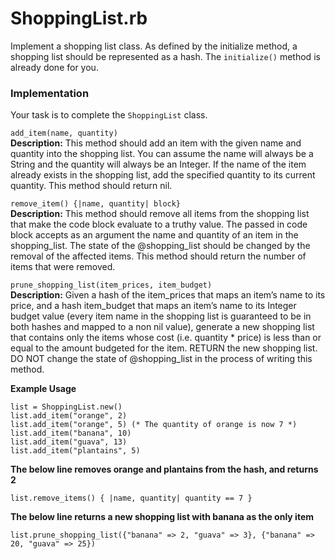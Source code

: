 # ShoppingList.rb
Implement a shopping list class. As defined by the initialize method, a shopping list should be represented as a hash. The `initialize()` method is already done for you.

### Implementation
Your task is to complete the `ShoppingList` class.

`add_item(name, quantity)`  
**Description:** This method should add an item with the given name and quantity into the shopping list. You can assume the name will always be a String and the quantity will always be an Integer. If the name of the item already exists in the shopping list, add the specified quantity to its current quantity. This method should return nil.

`remove_item() {|name, quantity| block}`  
**Description:** This method should remove all items from the shopping list that make the code block evaluate to a truthy value. The passed in code block accepts as an argument the name and quantity of an item in the shopping_list. The state of the @shopping_list should be changed by the removal of the affected items. This method should return the number of items that were removed.

`prune_shopping_list(item_prices, item_budget)`  
**Description:** Given a hash of the item_prices that maps an item’s name to its price, and a hash item_budget that maps an item’s name to its Integer budget value (every item name in the shopping list is guaranteed to be in both hashes and mapped to a non nil value), generate a new shopping list that contains only the items whose cost (i.e. quantity * price) is less than or equal to the amount budgeted for the item. RETURN the new shopping list. DO NOT change the state of @shopping_list in the process of writing this method.

**Example Usage**  
```
list = ShoppingList.new()  
list.add_item("orange", 2)  
list.add_item("orange", 5) (* The quantity of orange is now 7 *)  
list.add_item("banana", 10)  
list.add_item("guava", 13)  
list.add_item("plantains", 5)
```

**The below line removes orange and plantains from the hash, and returns 2**  
```
list.remove_items() { |name, quantity| quantity == 7 }
```  

**The below line returns a new shopping list with banana as the only item**  
```
list.prune_shopping_list({"banana" => 2, "guava" => 3}, {"banana" => 20, "guava" => 25})
```
